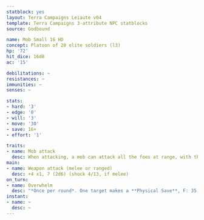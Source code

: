 ```yaml
---
statblock: yes
layout: Terra Campaigns Leiaute v04
template: Terra Campaigns 3-attribute NPC statblocks
source: Godbound

name: Mob Small 16 HD
concept: Platoon of 20 elite soldiers (l3)
hp: '72'
hit_dice: 16d8
ac: '15'

debilitations: ~
resistances: ~
immunities: ~
senses: ~

stats:
- hard: '3'
- edge: '0'
- will: '3'
- move: '30'
- save: 16+
- effort: '1'

traits:
- name: Mob attack
  desc: When attacking, a mob can attack all the foes at range, with the number of attacks specified in the attack description.
main:
- name: Weapon attack (melee or ranged)
  desc: +4 x1, 7 (2d6) (shock 4/13, if melee)
on_turn:
- name: Overwhelm
  desc: "*Once per round*. One target makes a **Physical Save**, F: 35 (10d6) damage."
instant:
- name: ~
  desc: ~
---
```

